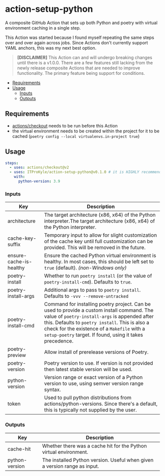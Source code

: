 # action-setup-python

A composite GitHub Action that sets up both Python and poetry with virtual environment caching in a single step.

This Action was started because I found myself repeating the same steps over and over again across jobs.
Since Actions don't currently support YAML anchors, this was my next best option.

> **\[DISCLAIMER\]** This Action can and will undergo breaking changes until there is a v1.0.0.
> There are a few features still lacking from the newly release composite Actions that are needed to improve functionality.
> The primary feature being support for conditions.

<!-- mdformat-toc start --slug=github --no-anchors --maxlevel=6 --minlevel=2 -->

- [Requirements](#requirements)
- [Usage](#usage)
  - [Inputs](#inputs)
  - [Outputs](#outputs)

<!-- mdformat-toc end -->

## Requirements

- [actions/checkout](https://github.com/actions/checkout) needs to be run before this Action
- the virtual environment needs to be created within the project for it to be cached (`poetry config --local virtualenvs.in-project true`)

## Usage

```yaml
steps:
  - uses: actions/checkout@v2
  - uses: ITProKyle/action-setup-python@v0.1.0 # it is HIGHLY recommended to pin this to a release
    with:
      python-version: 3.9
```

### Inputs

| Key                     | Description                                                                                                                                                                                                                                                                                                |
| ----------------------- | ---------------------------------------------------------------------------------------------------------------------------------------------------------------------------------------------------------------------------------------------------------------------------------------------------------- |
| architecture            | The target architecture (x86, x64) of the Python interpreter.The target architecture (x86, x64) of the Python interpreter.                                                                                                                                                                                 |
| cache-key-suffix        | Temporary input to allow for slight customization of the cache key until full customization can be provided. This will be removed in the future.                                                                                                                                                           |
| ensure-cache-is-healthy | Ensure the cached Python virtual environment is healthy. In most cases, this should be left set to `true` (default). _(non-Windows only)_                                                                                                                                                                  |
| poetry-install          | Whether to run `poetry install` (or the value of `poetry-install-cmd`). Defaults to `true`.                                                                                                                                                                                                                |
| poetry-install-args     | Additional args to pass to `poetry install`. Defaults to `-vvv --remove-untracked`                                                                                                                                                                                                                         |
| poetry-install-cmd      | Command for installing poetry project. Can be used to provide a custom install command. The value of `poetry-install-args` is appended after this. Defaults to `poetry install`. This is also a check for the existence of a `Makefile` with a `setup-poetry` target. If found, using it takes precedence. |
| poetry-preview          | Allow install of prerelease versions of Poetry.                                                                                                                                                                                                                                                            |
| poetry-version          | Poetry version to use. If version is not provided then latest stable version will be used.                                                                                                                                                                                                                 |
| python-version          | Version range or exact version of a Python version to use, using semver version range syntax.                                                                                                                                                                                                              |
| token                   | Used to pull python distributions from actions/python-versions. Since there's a default, this is typically not supplied by the user.                                                                                                                                                                       |

### Outputs

| Key            | Description                                                               |
| -------------- | ------------------------------------------------------------------------- |
| cache-hit      | Whether there was a cache hit for the Python virtual environment.         |
| python-version | The installed Python version. Useful when given a version range as input. |
